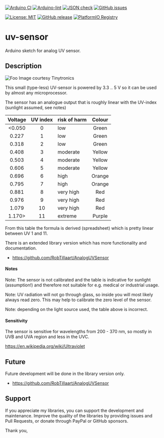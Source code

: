 
[![Arduino CI](https://github.com/RobTillaart/uv-sensor/workflows/Arduino%20CI/badge.svg)](https://github.com/marketplace/actions/arduino_ci)
[![Arduino-lint](https://github.com/RobTillaart/uv-sensor/actions/workflows/arduino-lint.yml/badge.svg)](https://github.com/RobTillaart/uv-sensor/actions/workflows/arduino-lint.yml)
[![JSON check](https://github.com/RobTillaart/uv-sensor/actions/workflows/jsoncheck.yml/badge.svg)](https://github.com/RobTillaart/uv-sensor/actions/workflows/jsoncheck.yml)
[![GitHub issues](https://img.shields.io/github/issues/RobTillaart/uv-sensor.svg)](https://github.com/RobTillaart/uv-sensor/issues)

[![License: MIT](https://img.shields.io/badge/license-MIT-green.svg)](https://github.com/RobTillaart/uv-sensor/blob/master/LICENSE)
[![GitHub release](https://img.shields.io/github/release/RobTillaart/uv-sensor.svg?maxAge=3600)](https://github.com/RobTillaart/uv-sensor/releases)
[![PlatformIO Registry](https://badges.registry.platformio.org/packages/robtillaart/library/uv-sensor.svg)](https://registry.platformio.org/libraries/robtillaart/uv-sensor)


# uv-sensor

Arduino sketch for analog UV sensor.


## Description

![Foo](https://www.tinytronics.nl/shop/image/cache/catalog/products/product-003601/uv-light-sensor-module-200-370nm-80x80w.jpg)
Image courtesy Tinytronics

This small (type-less) UV-sensor is powered by 3.3 .. 5 V so it can be used by almost any microprocessor.

The sensor has an analogue output that is roughly linear with the UV-index (sunlight assumed, see notes)


|  Voltage  |  UV index  |  risk of harm  |  Colour   |
|:---------:|:----------:|:---------------|:---------:|
|   <0.050  |     0      |  low           |  Green    |
|   0.227   |     1      |  low           |  Green    |
|   0.318   |     2      |  low           |  Green    |
|   0.408   |     3      |  moderate      |  Yellow   |
|   0.503   |     4      |  moderate      |  Yellow   |
|   0.606   |     5      |  moderate      |  Yellow   |
|   0.696   |     6      |  high          |  Orange   |
|   0.795   |     7      |  high          |  Orange   |
|   0.881   |     8      |  very high     |  Red      |
|   0.976   |     9      |  very high     |  Red      |
|   1.079   |    10      |  very high     |  Red      |
|   1.170>  |    11      |  extreme       |  Purple   |


From this table the formula is derived (spreadsheet) which is pretty linear between UV 1 and 11.

There is an extended library version which has more functionality and documentation.
- https://github.com/RobTillaart/AnalogUVSensor


#### Notes

Note: The sensor is not calibrated and the table is indicative for sunlight (assumption!)
and therefore not suitable for e.g. medical or industrial usage.

Note: UV radiation will not go through glass, so inside you will most likely always read zero.
This may help to calibrate the zero level of the sensor.

Note: depending on the light source used, the table above is incorrect.


#### Sensitivity

The sensor is sensitive for wavelengths from 200 - 370 nm, 
so mostly in UVB and UVA region and less in the UVC.

https://en.wikipedia.org/wiki/Ultraviolet


## Future

Future development will be done in the library version only.
- https://github.com/RobTillaart/AnalogUVSensor


## Support

If you appreciate my libraries, you can support the development and maintenance.
Improve the quality of the libraries by providing issues and Pull Requests, or
donate through PayPal or GitHub sponsors.

Thank you,
